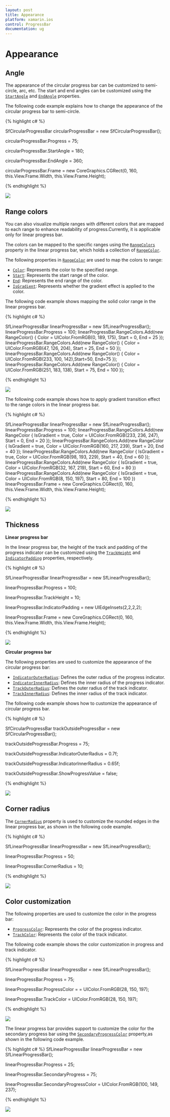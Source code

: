 ```yaml
---
layout: post
title: Appearance
platform: xamarin.ios
control: ProgressBar
documentation: ug
---
```

# Appearance

## Angle

The appearance of the circular progress bar can be customized to semi-circle, arc, etc. The start and end angles can be customized using the [`StartAngle`](https://help.syncfusion.com/cr/xamarin-ios/Syncfusion.iOS.ProgressBar.SfCircularProgressBar.html#Syncfusion_iOS_ProgressBar_SfCircularProgressBar_StartAngle) and [`EndAngle`](https://help.syncfusion.com/cr/xamarin-ios/Syncfusion.iOS.ProgressBar.SfCircularProgressBar.html#Syncfusion_iOS_ProgressBar_SfCircularProgressBar_EndAngle) properties. 

The following code example explains how to change the appearance of the circular progress bar to semi-circle.

{% highlight c# %}

SfCircularProgressBar circularProgressBar = new SfCircularProgressBar();

circularProgressBar.Progress = 75;

circularProgressBar.StartAngle = 180;

circularProgressBar.EndAngle = 360;

circularProgressBar.Frame = new CoreGraphics.CGRect(0, 160, this.View.Frame.Width, this.View.Frame.Height);

{% endhighlight %} 

![](overview_images/angle.png)


## Range colors

You can also visualize multiple ranges with different colors that are mapped to each range to enhance readability of progress.Currently, it is applicable only for linear progress bar.

The colors can be mapped to the specific ranges using the [`RangeColors`](https://help.syncfusion.com/cr/xamarin-ios/Syncfusion.iOS.ProgressBar.SfLinearProgressBar.html) property in the linear progress bar, which holds a collection of [`RangeColor`](https://help.syncfusion.com/cr/xamarin-ios/Syncfusion.iOS.ProgressBar.RangeColor.html). 

The following properties in [`RangeColor`](https://help.syncfusion.com/cr/xamarin-ios/Syncfusion.iOS.ProgressBar.RangeColor.html) are used to map the colors to range:

* [`Color`](https://help.syncfusion.com/cr/xamarin-ios/Syncfusion.iOS.ProgressBar.RangeColor.html#Syncfusion_iOS_ProgressBar_RangeColor_Color): Represents the color to the specified range.
* [`Start`](https://help.syncfusion.com/cr/xamarin-ios/Syncfusion.iOS.ProgressBar.RangeColor.html#Syncfusion_iOS_ProgressBar_RangeColor_Start): Represents the start range of the color.
* [`End`](https://help.syncfusion.com/cr/xamarin-ios/Syncfusion.iOS.ProgressBar.RangeColor.html#Syncfusion_iOS_ProgressBar_RangeColor_End): Represents the end range of the color.
* [`IsGradient`](https://help.syncfusion.com/cr/xamarin-ios/Syncfusion.iOS.ProgressBar.RangeColor.html#Syncfusion_iOS_ProgressBar_RangeColor_IsGradient): Represents whether the gradient effect is applied to the color.

The following code example shows mapping the solid color range in the linear progress bar.

{% highlight c# %}

SfLinearProgressBar linearProgressBar = new SfLinearProgressBar();
linearProgressBar.Progress = 100;
linearProgressBar.RangeColors.Add(new RangeColor() { Color = UIColor.FromRGB(0, 189, 175), Start = 0, End = 25 });
linearProgressBar.RangeColors.Add(new RangeColor() { Color = UIColor.FromRGB(47, 126, 204), Start = 25, End = 50 });
linearProgressBar.RangeColors.Add(new RangeColor() { Color = UIColor.FromRGB(233, 100, 142),Start=50, End=75 });
linearProgressBar.RangeColors.Add(new RangeColor() { Color = UIColor.FromRGB(251, 183, 138), Start = 75, End = 100 });

{% endhighlight %} 

![](overview_images/rangecolors.png)

The following code example shows how to apply gradient transition effect to the range colors in the linear progress bar.

{% highlight c# %}

SfLinearProgressBar linearProgressBar = new SfLinearProgressBar();
linearProgressBar.Progress = 100;
linearProgressBar.RangeColors.Add(new RangeColor { IsGradient = true, Color = UIColor.FromRGB(233, 236, 247), Start = 0, End = 20 });
linearProgressBar.RangeColors.Add(new RangeColor { IsGradient = true, Color = UIColor.FromRGB(160, 217, 239), Start = 20, End = 40 });
linearProgressBar.RangeColors.Add(new RangeColor { IsGradient = true, Color = UIColor.FromRGB(98, 193, 229), Start = 40, End = 60 });
linearProgressBar.RangeColors.Add(new RangeColor { IsGradient = true, Color = UIColor.FromRGB(32, 167, 219), Start = 60, End = 80 })
linearProgressBar.RangeColors.Add(new RangeColor { IsGradient = true, Color = UIColor.FromRGB(8, 150, 197), Start = 80, End = 100 })
linearProgressBar.Frame = new CoreGraphics.CGRect(0, 160, this.View.Frame.Width, this.View.Frame.Height);

{% endhighlight %}

![](overview_images/gradient.png)

## Thickness

**Linear** **progress** **bar**

In the linear progress bar, the height of the track and padding of the progress indicator can be customized using the [`TrackHeight`](https://help.syncfusion.com/cr/xamarin-ios/Syncfusion.iOS.ProgressBar.SfLinearProgressBar.html#Syncfusion_iOS_ProgressBar_SfLinearProgressBar_TrackHeight) and [`IndicatorPadding`](https://help.syncfusion.com/cr/xamarin-ios/Syncfusion.iOS.ProgressBar.SfLinearProgressBar.html#Syncfusion_iOS_ProgressBar_SfLinearProgressBar_IndicatorPadding) properties, respectively.

{% highlight c# %}

SfLinearProgressBar linearProgressBar = new SfLinearProgressBar();

linearProgressBar.Progress = 100;

linearProgressBar.TrackHeight = 10;

linearProgressBar.IndicatorPadding = new UIEdgeInsets(2,2,2,2);

linearProgressBar.Frame = new CoreGraphics.CGRect(0, 160, this.View.Frame.Width, this.View.Frame.Height);

{% endhighlight %}

![](overview_images/thickness_linear.png)


**Circular** **progress** **bar**

The following properties are used to customize the appearance of the circular progress bar:

* [`IndicatorOuterRadius`](https://help.syncfusion.com/cr/xamarin-ios/Syncfusion.iOS.ProgressBar.SfCircularProgressBar.html#Syncfusion_iOS_ProgressBar_SfCircularProgressBar_IndicatorOuterRadius): Defines the outer radius of the progress indicator.
* [`IndicatorInnerRadius`](https://help.syncfusion.com/cr/xamarin-ios/Syncfusion.iOS.ProgressBar.SfCircularProgressBar.html#Syncfusion_iOS_ProgressBar_SfCircularProgressBar_IndicatorInnerRadius): Defines the inner radius of the progress indicator.
* [`TrackOuterRadius`](https://help.syncfusion.com/cr/xamarin-ios/Syncfusion.iOS.ProgressBar.SfCircularProgressBar.html#Syncfusion_iOS_ProgressBar_SfCircularProgressBar_TrackOuterRadius): Defines the outer radius of the track indicator.
* [`TrackInnerRadius`](https://help.syncfusion.com/cr/xamarin-ios/Syncfusion.iOS.ProgressBar.SfCircularProgressBar.html#Syncfusion_iOS_ProgressBar_SfCircularProgressBar_TrackInnerRadius): Defines the inner radius of the track indicator.

The following code example shows how to customize the appearance of circular progress bar.

{% highlight c# %}

SfCircularProgressBar trackOutsideProgressBar = new SfCircularProgressBar();

trackOutsideProgressBar.Progress = 75;

trackOutsideProgressBar.IndicatorOuterRadius = 0.7f;

trackOutsideProgressBar.IndicatorInnerRadius = 0.65f;

trackOutsideProgressBar.ShowProgressValue = false;

{% endhighlight %} 

![](overview_images/appearance.png)


## Corner radius

The [`CornerRadius`](https://help.syncfusion.com/cr/xamarin-ios/Syncfusion.iOS.ProgressBar.SfLinearProgressBar.html#Syncfusion_iOS_ProgressBar_SfLinearProgressBar_CornerRadius) property is used to customize the rounded edges in the linear progress bar, as shown in the following code example.

{% highlight c# %}

SfLinearProgressBar linearProgressBar = new SfLinearProgressBar();

linearProgressBar.Progress = 50;

linearProgressBar.CornerRadius = 10;

{% endhighlight %} 

![](overview_images/cornerradius.png)


## Color customization

The following properties are used to customize the color in the progress bar:

* [`ProgressColor`](https://help.syncfusion.com/cr/xamarin-ios/Syncfusion.iOS.ProgressBar.ProgressBarBase.html#Syncfusion_iOS_ProgressBar_ProgressBarBase_ProgressColor): Represents the color of the progress indicator.
* [`TrackColor`](https://help.syncfusion.com/cr/xamarin-ios/Syncfusion.iOS.ProgressBar.ProgressBarBase.html#Syncfusion_iOS_ProgressBar_ProgressBarBase_TrackColor): Represents the color of the track indicator.

The following code example shows the color customization in progress and track indicator.

{% highlight c# %}

SfLinearProgressBar linearProgressBar = new SfLinearProgressBar();

linearProgressBar.Progress = 75;

linearProgressBar.ProgressColor = = UIColor.FromRGB(28, 150, 197);

linearProgressBar.TrackColor = UIColor.FromRGB(28, 150, 197); 

{% endhighlight %} 

![](overview_images/color1.png)

The linear progress bar provides support to customize the color for the secondary progress bar using the [`SecondaryProgressColor`](https://help.syncfusion.com/cr/xamarin-ios/Syncfusion.iOS.ProgressBar.SfLinearProgressBar.html#Syncfusion_iOS_ProgressBar_SfLinearProgressBar_SecondaryProgressColor) property,as shown in the following code example.

{% highlight c# %}
SfLinearProgressBar linearProgressBar = new SfLinearProgressBar();

linearProgressBar.Progress = 25;

linearProgressBar.SecondaryProgress = 75;

linearProgressBar.SecondaryProgressColor = UIColor.FromRGB(100, 149, 237);

{% endhighlight %} 

![](overview_images/color2.png)


